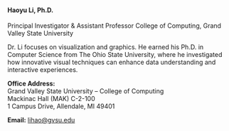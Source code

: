 <h4><b>Haoyu Li, Ph.D.</b></h4>  
Principal Investigator & Assistant Professor  
College of Computing, Grand Valley State University  

Dr. Li focuses on visualization and graphics. He earned his Ph.D. in Computer Science from The Ohio State University, where he investigated how innovative visual techniques can enhance data understanding and interactive experiences.

**Office Address:**  
Grand Valley State University – College of Computing  
Mackinac Hall (MAK) C-2-100  
1 Campus Drive, Allendale, MI 49401  

**Email:** lihao@gvsu.edu  